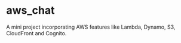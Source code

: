 # aws_chat
A mini project incorporating AWS features like Lambda, Dynamo, S3, CloudFront and Cognito.
